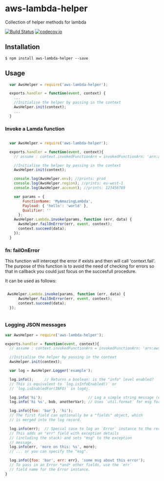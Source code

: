 # aws-lambda-helper
Collection of helper methods for lambda

[![Build Status](https://travis-ci.org/numo-labs/aws-lambda-helper.svg?branch=master)](https://travis-ci.org/numo-labs/aws-lambda-helper)
[![codecov.io](https://codecov.io/github/numo-labs/aws-lambda-helper/coverage.svg?branch=master)](https://codecov.io/github/numo-labs/aws-lambda-helper?branch=master)

## Installation
`$ npm install aws-lambda-helper --save`

## Usage

```javascript
  var AwsHelper = require('aws-lambda-helper');

  exports.handler = function(event, context) {
    ...
    //Initialise the helper by passing in the context
    AwsHelper.init(context);
    ...
  }
```

### Invoke a Lamda function

```javascript

  var AwsHelper = require('aws-lambda-helper');

  exports.handler = function(event, context){
    // assume : context.invokedFunctionArn = invokedFunctionArn: 'arn:aws:lambda:eu-west-1:123456789:function:mylambda:prod'

    //Initialise the helper by passing in the context
    AwsHelper.init(context);

    console.log(AwsHelper.env); //prints: prod
    console.log(AwsHelper.region); //prints: eu-west-1
    console.log(AwsHelper.account); //prints: 123456789

    var params = {
        FunctionName: 'MyAmazingLambda',
        Payload: { 'hello': 'world' },
        Qualifier: ''
      };
    AwsHelper.Lambda.invoke(params, function (err, data) {
      AwsHelper.failOnError(err, event, context);
      context.succeed(data);
    });
  }
```

### fn: failOnError

This function will intercept the error if exists and then will call 'context.fail'. 
The purpose of this function is to avoid the need of checking for errors so that in callback you could just focus on the succesfull procedure. 

It can be used as follows: 
```js

 AwsHelper.Lambda.invoke(params, function (err, data) {
      AwsHelper.failOnError(err, event, context);
      context.succeed(data);
  });
  
```

### Logging JSON messages

```js
var AwsHelper = require('aws-lambda-helper');

exports.handler = function(event, context){
  // assume : context.invokedFunctionArn = invokedFunctionArn: 'arn:aws:lambda:eu-west-1:123456789:function:mylambda:prod'

  //Initialise the helper by passing in the context
  AwsHelper.init(context);

  var log = AwsHelper.Logger('example');

  log.info();     // Returns a boolean: is the "info" level enabled?
  // This is equivalent to `log.isInfoEnabled()` or
  // `log.isEnabledFor(INFO)` in log4j.

  log.info('hi');                     // Log a simple string message (or number).
  log.info('hi %s', bob, anotherVar); // Uses `util.format` for msg formatting.

  log.info({foo: 'bar'}, 'hi');
  // The first field can optionally be a "fields" object, which
  // is merged into the log record.

  log.info(err);  // Special case to log an `Error` instance to the record.
  // This adds an "err" field with exception details
  // (including the stack) and sets "msg" to the exception
  // message.
  log.info(err, 'more on this: %s', more);
  // ... or you can specify the "msg".

  log.info({foo: 'bar', err: err}, 'some msg about this error');
  // To pass in an Error *and* other fields, use the `err`
  // field name for the Error instance.
}
```

